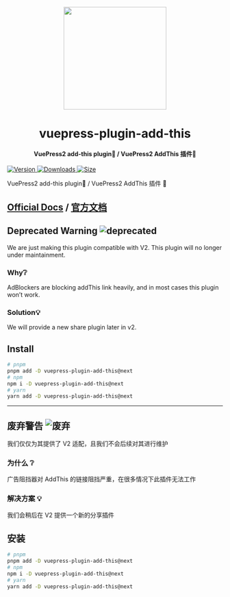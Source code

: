 <!-- markdownlint-disable -->
<p align="center">
  <img width="240" src="https://vuepress-theme-hope.github.io/v2/logo.svg" style="text-align: center;"/>
</p>
<h1 align="center">vuepress-plugin-add-this</h1>
<h4 align="center">VuePress2 add-this plugin💌 / VuePress2 AddThis 插件💌</h4>

[![Version](https://img.shields.io/npm/v/vuepress-plugin-add-this/next.svg?style=flat-square&logo=npm) ![Downloads](https://img.shields.io/npm/dm/vuepress-plugin-add-this.svg?style=flat-square&logo=npm) ![Size](https://img.shields.io/bundlephobia/min/vuepress-plugin-add-this?style=flat-square&logo=npm)](https://www.npmjs.com/package/vuepress-plugin-add-this)

<!-- markdownlint-restore -->

VuePress2 add-this plugin💌 / VuePress2 AddThis 插件 💌

## [Official Docs](https://vuepress-theme-hope.github.io/v2/add-this/) / [官方文档](https://vuepress-theme-hope.gitee.io/v2/add-this/zh/)

## Deprecated Warning ![deprecated](https://img.shields.io/badge/-deprecated-yellow)

We are just making this plugin compatible with V2. This plugin will no longer under maintainment.

### Why❔

AdBlockers are blocking addThis link heavily, and in most cases this plugin won’t work.

### Solution💡

We will provide a new share plugin later in v2.

## Install

```bash
# pnpm
pnpm add -D vuepress-plugin-add-this@next
# npm
npm i -D vuepress-plugin-add-this@next
# yarn
yarn add -D vuepress-plugin-add-this@next
```

---

## 废弃警告 ![废弃](https://img.shields.io/badge/-废弃-yellow)

我们仅仅为其提供了 V2 适配，且我们不会后续对其进行维护

### 为什么 ❔

广告阻挡器对 AddThis 的链接阻挡严重，在很多情况下此插件无法工作

### 解决方案 💡

我们会稍后在 V2 提供一个新的分享插件

## 安装

```bash
# pnpm
pnpm add -D vuepress-plugin-add-this@next
# npm
npm i -D vuepress-plugin-add-this@next
# yarn
yarn add -D vuepress-plugin-add-this@next
```
